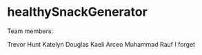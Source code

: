 # healthySnackGenerator

Team members:

Trevor Hunt
Katelyn Douglas
Kaeli Arceo
Muhammad Rauf
I forget
